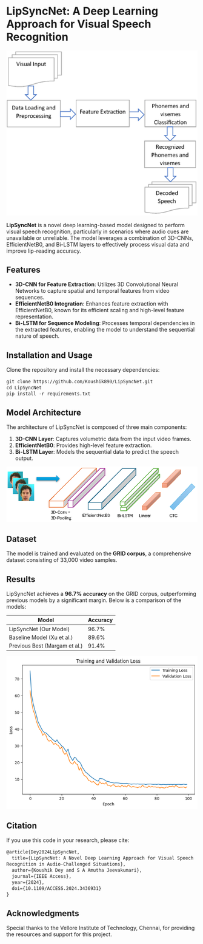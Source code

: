 
# LipSyncNet: A Deep Learning Approach for Visual Speech Recognition

![Framework of Lip-Reading System](https://github.com/Koushik890/LipSyncNet/blob/main/Framework.png)

**LipSyncNet** is a novel deep learning-based model designed to perform visual speech recognition, particularly in scenarios where audio cues are unavailable or unreliable. The model leverages a combination of 3D-CNNs, EfficientNetB0, and Bi-LSTM layers to effectively process visual data and improve lip-reading accuracy.

## Features

- **3D-CNN for Feature Extraction**: Utilizes 3D Convolutional Neural Networks to capture spatial and temporal features from video sequences.
- **EfficientNetB0 Integration**: Enhances feature extraction with EfficientNetB0, known for its efficient scaling and high-level feature representation.
- **Bi-LSTM for Sequence Modeling**: Processes temporal dependencies in the extracted features, enabling the model to understand the sequential nature of speech.

## Installation and Usage

Clone the repository and install the necessary dependencies:
```
git clone https://github.com/Koushik890/LipSyncNet.git
cd LipSyncNet
pip install -r requirements.txt
```

## Model Architecture

The architecture of LipSyncNet is composed of three main components:

1. **3D-CNN Layer**: Captures volumetric data from the input video frames.
2. **EfficientNetB0**: Provides high-level feature extraction.
3. **Bi-LSTM Layer**: Models the sequential data to predict the speech output.

![Architecture of the proposed 3D-EfficientNetB0-Bi-LSTM-CTC network](https://github.com/Koushik890/LipSyncNet/blob/main/architecture.png)

## Dataset

The model is trained and evaluated on the **GRID corpus**, a comprehensive dataset consisting of 33,000 video samples.

## Results

LipSyncNet achieves a **96.7% accuracy** on the GRID corpus, outperforming previous models by a significant margin. Below is a comparison of the models:

| Model                                 | Accuracy  |
|---------------------------------------|-----------|
| LipSyncNet (Our Model)                | 96.7%     |
| Baseline Model (Xu et al.)            | 89.6%     |
| Previous Best (Margam et al.)         | 91.4%     |

![Loss Graph of 3D-CNN-EfficientNetB0-Bi-LSTM-CTC](https://github.com/Koushik890/LipSyncNet/blob/main/model_loss.png)

## Citation

If you use this code in your research, please cite:

```
@article{Dey2024LipSyncNet,
  title={LipSyncNet: A Novel Deep Learning Approach for Visual Speech Recognition in Audio-Challenged Situations},
  author={Koushik Dey and S A Amutha Jeevakumari},
  journal={IEEE Access},
  year={2024},
  doi={10.1109/ACCESS.2024.3436931}
}
```
## Acknowledgments

Special thanks to the Vellore Institute of Technology, Chennai, for providing the resources and support for this project.
